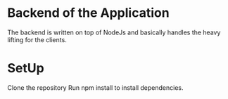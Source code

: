 # Backend of the Application
The backend is written on top of NodeJs and basically handles the heavy lifting for the clients.

# SetUp
Clone the repository
Run npm install to install dependencies.